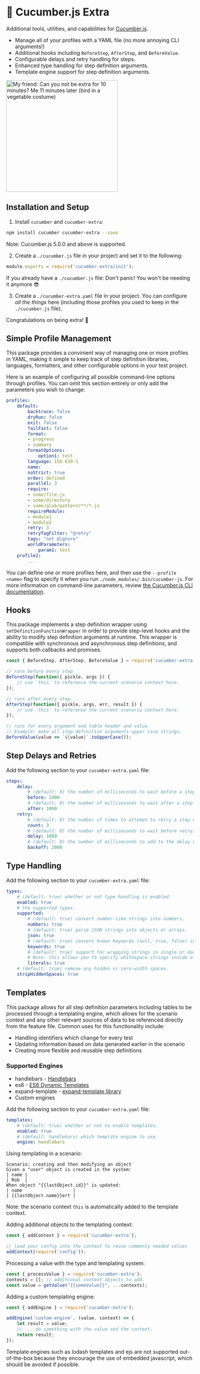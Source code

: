 # :cucumber: Cucumber.js Extra
Additional tools, utilities, and capabilities for [Cucumber.js](https://github.com/cucumber/cucumber-js).
- Manage all of your profiles with a YAML file (no more annoying CLI arguments!)
- Additional hooks including `BeforeStep`, `AfterStep`, and `BeforeValue`.
- Configurable delays and retry handling for steps.
- Enhanced type handling for step definition arguments.
- Template engine support for step definition arguments.

<img alt="My friend: Can you not be extra for 10 minutes? Me 11 minutes later (bird in a vegetable costume)" src="https://img.ifunny.co/images/11f611b03215913c50e0afdcbe321cbb201ab852771f766ef60484ff8e5add1f_1.jpg" width="300" />

## Installation and Setup
1) Install `cucumber` and `cucumber-extra`:
```bash
npm install cucumber cucumber-extra --save
```
Note: Cucumber.js 5.0.0 and above is supported.

2) Create a `./cucumber.js` file in your project and set it to the following:
```javascript
module.exports = require('cucumber-extra/init');
```
If you already have a `./cucumber.js` file: Don't panic! You won't be needing it anymore :sunglasses:

3) Create a `./cucumber-extra.yaml` file in your project. You can configure *all the things* here (including those profiles you used to keep in the `./cucumber.js` file).

Congratulations on being extra! :tada:

## Simple Profile Management
This package provides a convinient way of managing one or more profiles in YAML, making it simple to keep track of step definition libraries, languages, formatters, and other configurable options in your test project.

Here is an example of configuring all possible command-line options through profiles. You can omit this section entirely or only add the parameters you wish to change:
```yaml
profiles:
    default:
        backtrace: false
        dryRun: false
        exit: false
        failFast: false
        format:
        - progress
        - summary
        formatOptions:
            option1: test
        language: ISO 639-1
        name: 
        noStrict: true
        order: defined
        parallel: 3
        require:
        - some/file.js
        - some/directory
        - some/glob/pattern/**/*.js
        requireModule:
        - module1
        - module2
        retry: 3
        retryTagFilter: "@retry"
        tags: "not @ignore"
        worldParameters:
            param1: test
    profile2:
        ...
```
You can define one or more profiles here, and then use the `--profile <name>` flag to specify it when you run `./node_modules/.bin/cucumber-js`. For more information on command-line parameters, review [the Cucumber.js CLI documentation](https://github.com/cucumber/cucumber-js/blob/master/docs/cli.md).

## Hooks
This package implements a step definition wrapper using `setDefinitionFunctionWrapper` in order to provide step-level hooks and the ability to modify step definition arguments at runtime. This wrapper is compatible with synchronous and asynchronous step definitions, and supports both callbacks and promises.

```javascript
const { BeforeStep, AfterStep, BeforeValue } = require('cucumber-extra');

// runs before every step.
BeforeStep(function({ pickle, args }) {
    // use `this` to reference the current scenario context here.    
});

// runs after every step.
AfterStep(function({ pickle, args, err, result }) {
    // use `this` to reference the current scenario context here.
});

// runs for every argument and table header and value.
// Example: make all step definition arguments upper case strings.
BeforeValue(value => `${value}`.toUpperCase());
```

## Step Delays and Retries

Add the following section to your `cucumber-extra.yaml` file:
```yaml
steps:
    delay:
        # (default: 0) the number of milliseconds to wait before a step is executed.
        before: 1000
        # (default: 0) the number of milliseconds to wait after a step is executed.
        after: 1000
    retry:
        # (default: 0) the number of times to attempt to retry a step or hook if it fails.        
        count: 3
        # (default: 0) the number of milliseconds to wait before retrying a step.
        delay: 1000
        # (default: 0) the number of milliseconds to add to the delay on each retry attempt.
        backoff: 2000
```

## Type Handling

Add the following section to your `cucumber-extra.yaml` file:
```yaml
types:
    # (default: true) whether or not type handling is enabled.
    enabled: true
    # the supported types.
    supported:
        # (default: true) convert number-like strings into numbers.
        numbers: true
        # (default: true) parse JSON strings into objects or arrays.
        json: true
        # (default: true) convert known keywords (null, true, false) into their literal values.
        keywords: true
        # (default: true) support for wrapping strings in single or double quotes.
        # Note: this allows you to specify whitespace strings inside of gherkin tables!
        literals: true
    # (default: true) remove any hidden or zero-width spaces.
    stripHiddenSpaces: true
```

## Templates
This package allows for all step definition parameters including tables to be processed through a templating engine, which allows for the scenario context and any other relevant sources of data to be referenced directly from the feature file. Common uses for this functionality include:
- Handling identifiers which change for every test
- Updating information based on data generated earlier in the scenario
- Creating more flexible and reusable step definitions

### Supported Engines
- handlebars - [Handlebars](https://www.npmjs.com/package/handlebars)
- es6 - [ES6 Dynamic Templates](https://www.npmjs.com/package/es6-dynamic-template)
- expand-template - [expand-template library](https://www.npmjs.com/package/expand-template)
- Custom engines

Add the following section to your `cucumber-extra.yaml` file:
```yaml
templates:
    # (default: true) whether or not to enable templates.
    enabled: true
    # (default: handlebars) which template engine to use.
    engine: handlebars
```
Using templating in a scenario:
```gherkin
Scenario: creating and then modifying an object
Given a "user" object is created in the system:
| name |
| Rob  |
When object "{{lastObject.id}}" is updated:
| name                   |
| {{lastObject.name}}ert |

```
Note: the scenario context `this` is automatically added to the template context.

Adding additional objects to the templating context:
```javascript
const { addContext } = require('cucumber-extra');

// load your config into the context to reuse commonly needed values
addContext(require('config'));

```

Processing a value with the type and templating system:
```javascript
const { processValue } = require('cucumber-extra');
contexts = []; // additional context objects to add.
const value = getValue("{{someValue}}", ...contexts);
```

Adding a custom templating engine:
```javascript
const { addEngine } = require('cucumber-extra');

addEngine('custom-engine', (value, context) => {
    let result = value;
    // ... do something with the value and the context.
    return result;
});
```
Template engines such as lodash templates and ejs are not supported out-of-the-box because they encourage the use of embedded javascript, which should be avoided if possible.
